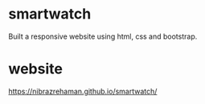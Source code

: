 # smartwatch
Built a responsive website using html, css and bootstrap.
# website
https://nibrazrehaman.github.io/smartwatch/
